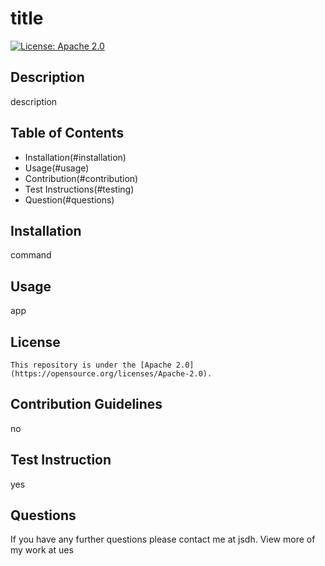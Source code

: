 # title

  [![License: Apache 2.0](https://img.shields.io/badge/License-Apache%202.0-blue.svg)](https://opensource.org/licenses/Apache-2.0)

  ## Description
  description

  ## Table of Contents
  * Installation(#installation)
  * Usage(#usage)
  * Contribution(#contribution)
  * Test Instructions(#testing)
  * Question(#questions)

  ## Installation
  command

  ## Usage
  app

  ## License
  
    This repository is under the [Apache 2.0](https://opensource.org/licenses/Apache-2.0).

  ## Contribution Guidelines
  no

  ## Test Instruction
  yes

  ## Questions
  If you have any further questions please contact me at jsdh. View more of my work at ues

